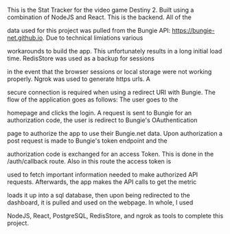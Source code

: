 This is the Stat Tracker for the video game Destiny 2. Built using a combination of NodeJS and React. This is the backend. All of the 

data used for this project was pulled from the Bungie API: https://bungie-net.github.io. Due to technical limiations various 

workarounds to build the app. This unfortunately results in a long initial load time. RedisStore was used as a backup for sessions

in the event that the browser sessions or local storage were not working properly. Ngrok was used to generate https urls. A

secure connection is required when using a redirect URI with Bungie. The flow of the application goes as follows: The user goes to the 

homepage and clicks the login. A request is sent to Bungie for an authorization code, the user is redirect to Bungie's OAuthentication

page to authorize the app to use their Bungie.net data. Upon authorization a post request is made to Bungie's token endpoint and the 

authorization code is exchanged for an access Token. This is done in the /auth/callback route. Also in this route the access token is 

used to fetch important information needed to make authorized API requests. Afterwards, the app makes the API calls to get the metric

loads it up into a sql database, then upon being redirected to the dashboard, it is pulled and used on the webpage. In whole, I used

NodeJS, React, PostgreSQL, RedisStore, and ngrok as tools to complete this project.
